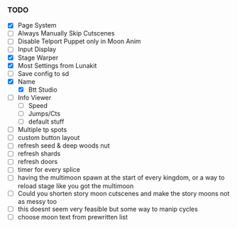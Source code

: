 ### TODO
- [x] Page System  
- [ ] Always Manually Skip Cutscenes  
- [ ] Disable Telport Puppet only in Moon Anim  
- [ ] Input Display  
- [x] Stage Warper
- [x] Most Settings from Lunakit  
- [ ] Save config to sd
- [x] Name  
    - [x] Btt Studio  
- [ ] Info Viewer  
    - [ ] Speed  
    - [ ] Jumps/Cts  
    - [ ] default stuff  
- [ ] Multiple tp spots  
- [ ] custom button layout  
- [ ] refresh seed & deep woods nut  
- [ ] refresh shards  
- [ ] refresh doors  
- [ ] timer for every splice  
- [ ] having the multimoon spawn at the start of every kingdom, or a way to reload stage like you got the multimoon  
- [ ] Could you shorten story moon cutscenes and make the story moons not as messy too  
- [ ] this doesnt seem very feasible but some way to manip cycles  
- [ ] choose moon text from prewritten list